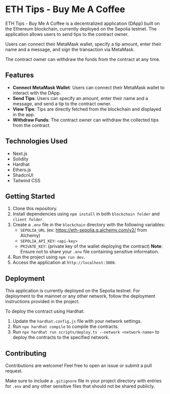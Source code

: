 # ETH Tips - Buy Me A Coffee

ETH Tips - Buy Me A Coffee is a decentralized application (DApp) built on the Ethereum blockchain, currently deployed on the Sepolia testnet. The application allows users to send tips to the contract owner.

Users can connect their MetaMask wallet, specify a tip amount, enter their name and a message, and sign the transaction via MetaMask.

The contract owner can withdraw the funds from the contract at any time.

## Features

- **Connect MetaMask Wallet**: Users can connect their MetaMask wallet to interact with the DApp.
- **Send Tips**: Users can specify an amount, enter their name and a message, and send a tip to the contract owner.
- **View Tips**: Tips are directly fetched from the blockchain and displayed in the app.
- **Withdraw Funds**: The contract owner can withdraw the collected tips from the contract.

## Technologies Used

- Next.js
- Solidity
- Hardhat
- Ethers.js
- ShadcnUI
- Tailwind CSS

## Getting Started

1. Clone this repository.
2. Install dependencies using `npm install` in both `blockchain folder` and `client folder`.
3. Create a `.env` file in the `blockchain` directory with the following variables:
   - `SEPOLIA_URL` (ex: https://eth-sepolia.g.alchemy.com/v2/<api-key> from Alchemy)
   - `SEPOLIA_API_KEY`: `<api-key>`
   - `PRIVATE_KEY`: (private key of the wallet deploying the contract)
   **Note**: Ensure not to share your `.env` file containing sensitive information.
4. Run the project using `npm run dev`.
5. Access the application at `http://localhost:3000`.

## Deployment

This application is currently deployed on the Sepolia testnet. For deployment to the mainnet or any other network, follow the deployment instructions provided in the project.

To deploy the contract using Hardhat:

1. Update the `hardhat.config.js` file with your network settings.
2. Run `npx hardhat compile` to compile the contracts.
3. Run `npx hardhat run scripts/deploy.ts --network <network-name>` to deploy the contracts to the specified network.

## Contributing

Contributions are welcome! Feel free to open an issue or submit a pull request.

Make sure to include a `.gitignore` file in your project directory with entries for `.env` and any other sensitive files that should not be shared publicly.
